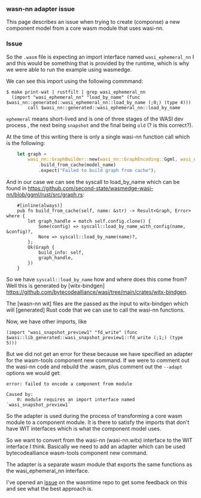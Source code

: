 ### wasn-nn adapter issue
This page describes an issue when trying to create (componse) a new component
model from a core wasm module that uses wasi-nn.

### Issue
So the `.wasm` file is expecting an import interface named `wasi_ephemeral_nn` I
and this would be something that is provided by the runtime, which is why we
were able to run the example using wasmedge.

We can see this import using the following commmand:
```console
$ make print-wat | rustfilt | grep wasi_ephemeral_nn
  (import "wasi_ephemeral_nn" "load_by_name" (func $wasi_nn::generated::wasi_ephemeral_nn::load_by_name (;0;) (type 4)))
        call $wasi_nn::generated::wasi_ephemeral_nn::load_by_name
```
`ephemeral` means short-lived and is one of three stages of the WASI dev process
, the next being `snapshot` and the final being `old` (? is this correct?).

At the time of this writing there is only a single wasi-nn function call which
is the following:
```rust
    let graph =
        wasi_nn::GraphBuilder::new(wasi_nn::GraphEncoding::Ggml, wasi_nn::ExecutionTarget::GPU)
            .build_from_cache(model_name)
            .expect("Failed to build graph from cache");
```
And in our case we can see the syscall to load_by_name which can be found in
https://github.com/second-state/wasmedge-wasi-nn/blob/ggml/rust/src/graph.rs:
```console
    #[inline(always)]                                                           
    pub fn build_from_cache(self, name: &str) -> Result<Graph, Error> where {
        let graph_handle = match self.config.clone() {
            Some(config) => syscall::load_by_name_with_config(name, &config)?,
            None => syscall::load_by_name(name)?,
        };
        Ok(Graph {
            build_info: self,
            graph_handle,
        })
    }
```
So we have `syscall::load_by_name` how and where does this come from?  
Well this is generated by [witx-bindgen] https://github.com/bytecodealliance/wasi/tree/main/crates/witx-bindgen.

The [wasn-nn wit] files are the passed as the input to witx-bindgen which will
[generated] Rust code that we can use to call the wasi-nn functions.

Now, we have other imports, like
```
(import "wasi_snapshot_preview1" "fd_write" (func $wasi::lib_generated::wasi_snapshot_preview1::fd_write (;1;) (type 5)))
```
But we did not get an error for these because we have specified an adapter
for the wasm-tools component new command. If we were to comment out the wasi-nn
code and rebuild the .wasm, plus comment out the `--adapt` options we would get:
```console
error: failed to encode a component from module

Caused by:
    0: module requires an import interface named `wasi_snapshot_preview1`
```
So the adapter is used during the process of transforming a core wasm module to
a component module. It is there to satisfy the imports that don't have WIT
interfaces which is what the component model uses.

So we want to convert from the wasi-nn (wasi-nn.witx) interface to the WIT
interface I think. Basically we need to add an adapter which can be used bytecodealliance
wasm-tools component new command.

The adapter is a separate wasm module that exports the same functions as the
wasi_ephemeral_nn interface.

I've opened an [issue] on the wasmtime repo to get some feedback on this and see
what the best approach is.

[issue]: https://github.com/bytecodealliance/wasmtime/issues/7925

